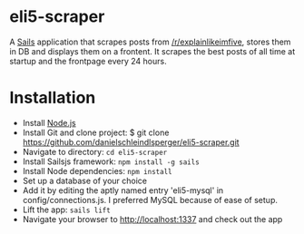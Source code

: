 # eli5-scraper

A [Sails](http://sailsjs.org) application that scrapes posts from [/r/explainlikeimfive](https://www.reddit.com/r/explainlikeimfive/), stores them in DB and displays them on a frontent. It scrapes the best posts of all time at startup and the frontpage every 24 hours. 

# Installation

* Install [Node.js](https://nodejs.org)
* Install Git and clone project: $ git clone https://github.com/danielschleindlsperger/eli5-scraper.git
* Navigate to directory: `cd eli5-scraper`
* Install Sailsjs framework: `npm install -g sails`
* Install Node dependencies: `npm install`
* Set up a database of your choice
* Add it by editing the aptly named entry 'eli5-mysql' in config/connections.js. I preferred MySQL because of ease of setup.
* Lift the app: `sails lift`
* Navigate your browser to [http://localhost:1337](http://localhost:1337/) and check out the app
